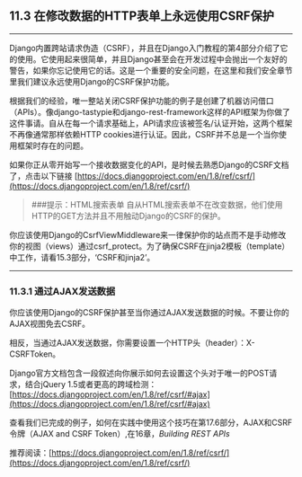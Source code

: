 ﻿## 11.3 在修改数据的HTTP表单上永远使用CSRF保护

---

Django内置跨站请求伪造（CSRF），并且在Django入门教程的第4部分介绍了它的使用。它使用起来很简单，并且Django甚至会在开发过程中会抛出一个友好的警告，如果你忘记使用它的话。这是一个重要的安全问题，在这里和我们安全章节里我们建议永远使用Django的CSRF保护功能。

根据我们的经验，唯一整站关闭CSRF保护功能的例子是创建了机器访问借口（APIs）。像django-tastypie和django-rest-framework这样的API框架为你做了这件事请。自从在每一个请求基础上，API请求应该被签名/认证开始，这两个框架不再像通常那样依赖HTTP cookies进行认证。因此，CSRF并不总是一个当你使用框架时存在的问题。

如果你正从零开始写一个接收数据变化的API，是时候去熟悉Django的CSRF文档了，点击以下链接
[https://docs.djangoproject.com/en/1.8/ref/csrf/](https://docs.djangoproject.com/en/1.8/ref/csrf/)

>###提示：HTML搜索表单
自从HTML搜索表单不在改变数据，他们使用HTTP的GET方法并且不用触动Django的CSRF的保护。

你应该使用Django的CsrfViewMiddleware来一律保护你的站点而不是手动修改你的视图（views）通过csrf_protect。为了确保CSRF在jinja2模板（template）中工作，请看15.3部分，‘CSRF和jinja2’。

---

### 11.3.1 通过AJAX发送数据

你应该使用Django的CSRF保护甚至当你通过AJAX发送数据的时候。不要让你的AJAX视图免去CSRF。

相反，当通过AJAX发送数据，你需要设置一个HTTP头（header）：X-CSRFToken。

Django官方文档包含一段叙述向你展示如何去设置这个头对于唯一的POST请求，结合jQuery 1.5或者更高的跨域检测：
[https://docs.djangoproject.com/en/1.8/ref/csrf/#ajax](https://docs.djangoproject.com/en/1.8/ref/csrf/#ajax)

查看我们已完成的例子，如何在实践中使用这个技巧在第17.6部分，AJAX和CSRF令牌（AJAX and CSRF Token）,在16章，*Building REST APIs*

推荐阅读：[https://docs.djangoproject.com/en/1.8/ref/csrf/](https://docs.djangoproject.com/en/1.8/ref/csrf/)



